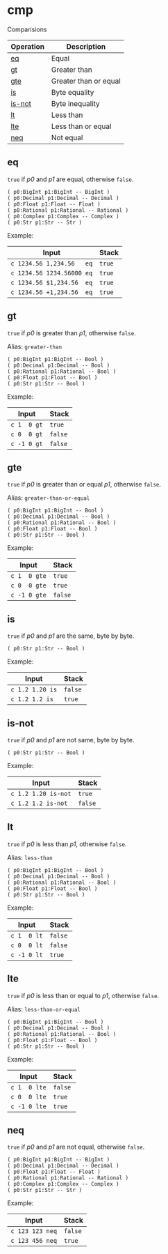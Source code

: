 <!-- Document generated by "gen-doc"; DO NOT EDIT -->

# cmp

Comparisions

| Operation         | Description
|-------------------|---------------
| [eq](#eq)         | Equal
| [gt](#gt)         | Greater than
| [gte](#gte)       | Greater than or equal
| [is](#is)         | Byte equality
| [is-not](#is-not) | Byte inequality
| [lt](#lt)         | Less than
| [lte](#lte)       | Less than or equal
| [neq](#neq)       | Not equal


## eq

`true` if *p0* and *p1* are equal, otherwise `false`.

	( p0:BigInt p1:BigInt -- BigInt )
	( p0:Decimal p1:Decimal -- Decimal )
	( p0:Float p1:Float -- Float )
	( p0:Rational p1:Rational -- Rational )
	( p0:Complex p1:Complex -- Complex )
	( p0:Str p1:Str -- Str )

Example:

<!-- test: eq -->

| Input                     | Stack
|---------------------------|---------------
| `c 1234.56 1,234.56   eq` | `true` 
| `c 1234.56 1234.56000 eq` | `true` 
| `c 1234.56 $1,234.56  eq` | `true` 
| `c 1234.56 +1,234.56  eq` | `true` 

## gt

`true` if *p0* is greater than *p1*, otherwise `false`.

Alias: `greater-than`

	( p0:BigInt p1:BigInt -- Bool )
	( p0:Decimal p1:Decimal -- Bool )
	( p0:Rational p1:Rational -- Bool )
	( p0:Float p1:Float -- Bool )
	( p0:Str p1:Str -- Bool )

Example:

<!-- test: gt -->

| Input       | Stack
|-------------|---------------
| `c 1  0 gt` | `true` 
| `c 0  0 gt` | `false` 
| `c -1 0 gt` | `false` 

## gte

`true` if *p0* is greater than or equal *p1*, otherwise `false`.

Alias: `greater-than-or-equal`

	( p0:BigInt p1:BigInt -- Bool )
	( p0:Decimal p1:Decimal -- Bool )
	( p0:Rational p1:Rational -- Bool )
	( p0:Float p1:Float -- Bool )
	( p0:Str p1:Str -- Bool )

Example:

<!-- test: gte -->

| Input        | Stack
|--------------|---------------
| `c 1  0 gte` | `true` 
| `c 0  0 gte` | `true` 
| `c -1 0 gte` | `false` 

## is

`true` if *p0* and *p1* are the same, byte by byte.

	( p0:Str p1:Str -- Bool )

Example:

<!-- test: is -->

| Input           | Stack
|-----------------|---------------
| `c 1.2 1.20 is` | `false` 
| `c 1.2 1.2 is ` | `true` 

## is-not

`true` if *p0* and *p1* are not same, byte by byte.

	( p0:Str p1:Str -- Bool )

Example:

<!-- test: is-not -->

| Input               | Stack
|---------------------|---------------
| `c 1.2 1.20 is-not` | `true` 
| `c 1.2 1.2 is-not ` | `false` 

## lt

`true` if *p0* is less than *p1*, otherwise `false`.

Alias: `less-than`

	( p0:BigInt p1:BigInt -- Bool )
	( p0:Decimal p1:Decimal -- Bool )
	( p0:Rational p1:Rational -- Bool )
	( p0:Float p1:Float -- Bool )
	( p0:Str p1:Str -- Bool )

Example:

<!-- test: lt -->

| Input       | Stack
|-------------|---------------
| `c 1  0 lt` | `false` 
| `c 0  0 lt` | `false` 
| `c -1 0 lt` | `true` 

## lte

`true` if *p0* is less than or equal to *p1*, otherwise `false`.

Alias: `less-than-or-equal`

	( p0:BigInt p1:BigInt -- Bool )
	( p0:Decimal p1:Decimal -- Bool )
	( p0:Rational p1:Rational -- Bool )
	( p0:Float p1:Float -- Bool )
	( p0:Str p1:Str -- Bool )

Example:

<!-- test: lte -->

| Input        | Stack
|--------------|---------------
| `c 1  0 lte` | `false` 
| `c 0  0 lte` | `true` 
| `c -1 0 lte` | `true` 

## neq

`true` if *p0* and *p1* are not equal, otherwise `false`.

	( p0:BigInt p1:BigInt -- BigInt )
	( p0:Decimal p1:Decimal -- Decimal )
	( p0:Float p1:Float -- Float )
	( p0:Rational p1:Rational -- Rational )
	( p0:Complex p1:Complex -- Complex )
	( p0:Str p1:Str -- Str )

Example:

<!-- test: neq -->

| Input           | Stack
|-----------------|---------------
| `c 123 123 neq` | `false` 
| `c 123 456 neq` | `true` 
